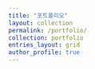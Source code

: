 ```yaml
---
title: "포트폴리오"
layout: collection
permalink: /portfolio/
collection: portfolio
entries_layout: grid
author_profile: true
---
```

